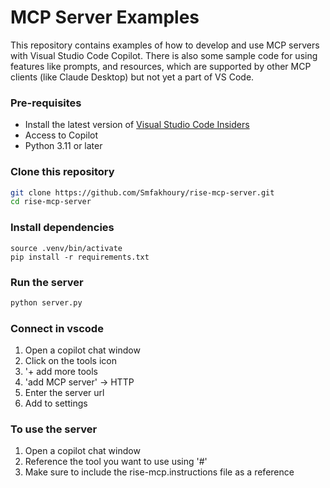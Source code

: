 # MCP Server Examples

This repository contains examples of how to develop and use MCP servers with Visual Studio Code Copilot. There is also some sample code for using features like prompts, and resources, which are supported by other MCP clients (like Claude Desktop) but not yet a part of VS Code. 

### Pre-requisites
- Install the latest version of [Visual Studio Code Insiders](https://code.visualstudio.com/insiders/)
- Access to Copilot
- Python 3.11 or later 


### Clone this repository
```bash
git clone https://github.com/Smfakhoury/rise-mcp-server.git
cd rise-mcp-server
```
### Install dependencies
```python3.11 -m venv .venv
source .venv/bin/activate  
pip install -r requirements.txt
```

### Run the server
```bash
python server.py
```
### Connect in vscode
1. Open a copilot chat window 
2. Click on the tools icon
3. '+ add more tools
4. 'add MCP server' -> HTTP
5. Enter the server url 
6. Add to settings

### To use the server
1. Open a copilot chat window
2. Reference the tool you want to use using '#' 
3. Make sure to include the rise-mcp.instructions file as a reference

